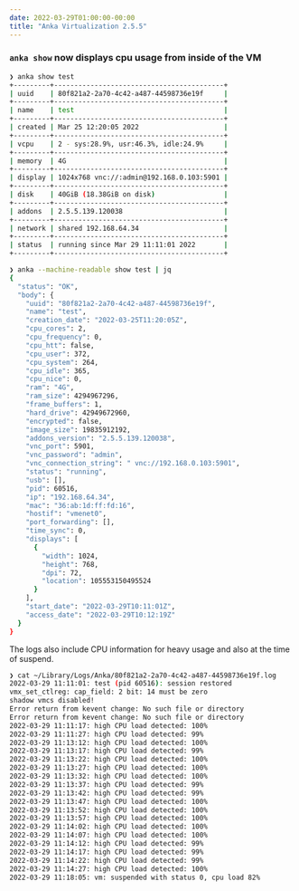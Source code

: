 ```yaml
---
date: 2022-03-29T01:00:00-00:00
title: "Anka Virtualization 2.5.5"
---
```


### `anka show` now displays cpu usage from inside of the VM

```bash
❯ anka show test
+---------+------------------------------------------+
| uuid    | 80f821a2-2a70-4c42-a487-44598736e19f     |
+---------+------------------------------------------+
| name    | test                                     |
+---------+------------------------------------------+
| created | Mar 25 12:20:05 2022                     |
+---------+------------------------------------------+
| vcpu    | 2 - sys:28.9%, usr:46.3%, idle:24.9%     |
+---------+------------------------------------------+
| memory  | 4G                                       |
+---------+------------------------------------------+
| display | 1024x768 vnc://:admin@192.168.0.103:5901 |
+---------+------------------------------------------+
| disk    | 40GiB (18.38GiB on disk)                 |
+---------+------------------------------------------+
| addons  | 2.5.5.139.120038                         |
+---------+------------------------------------------+
| network | shared 192.168.64.34                     |
+---------+------------------------------------------+
| status  | running since Mar 29 11:11:01 2022       |
+---------+------------------------------------------+
```

```bash
❯ anka --machine-readable show test | jq
{
  "status": "OK",
  "body": {
    "uuid": "80f821a2-2a70-4c42-a487-44598736e19f",
    "name": "test",
    "creation_date": "2022-03-25T11:20:05Z",
    "cpu_cores": 2,
    "cpu_frequency": 0,
    "cpu_htt": false,
    "cpu_user": 372,
    "cpu_system": 264,
    "cpu_idle": 365,
    "cpu_nice": 0,
    "ram": "4G",
    "ram_size": 4294967296,
    "frame_buffers": 1,
    "hard_drive": 42949672960,
    "encrypted": false,
    "image_size": 19835912192,
    "addons_version": "2.5.5.139.120038",
    "vnc_port": 5901,
    "vnc_password": "admin",
    "vnc_connection_string": " vnc://192.168.0.103:5901",
    "status": "running",
    "usb": [],
    "pid": 60516,
    "ip": "192.168.64.34",
    "mac": "36:ab:1d:ff:fd:16",
    "hostif": "vmenet0",
    "port_forwarding": [],
    "time_sync": 0,
    "displays": [
      {
        "width": 1024,
        "height": 768,
        "dpi": 72,
        "location": 105553150495524
      }
    ],
    "start_date": "2022-03-29T10:11:01Z",
    "access_date": "2022-03-29T10:12:19Z"
  }
}
```

The logs also include CPU information for heavy usage and also at the time of suspend.

```bash
❯ cat ~/Library/Logs/Anka/80f821a2-2a70-4c42-a487-44598736e19f.log
2022-03-29 11:11:01: test (pid 60516): session restored
vmx_set_ctlreg: cap_field: 2 bit: 14 must be zero
shadow vmcs disabled!
Error return from kevent change: No such file or directory
Error return from kevent change: No such file or directory
2022-03-29 11:11:17: high CPU load detected: 100%
2022-03-29 11:11:27: high CPU load detected: 99%
2022-03-29 11:13:12: high CPU load detected: 100%
2022-03-29 11:13:17: high CPU load detected: 99%
2022-03-29 11:13:22: high CPU load detected: 100%
2022-03-29 11:13:27: high CPU load detected: 100%
2022-03-29 11:13:32: high CPU load detected: 100%
2022-03-29 11:13:37: high CPU load detected: 99%
2022-03-29 11:13:42: high CPU load detected: 99%
2022-03-29 11:13:47: high CPU load detected: 100%
2022-03-29 11:13:52: high CPU load detected: 100%
2022-03-29 11:13:57: high CPU load detected: 100%
2022-03-29 11:14:02: high CPU load detected: 100%
2022-03-29 11:14:07: high CPU load detected: 100%
2022-03-29 11:14:12: high CPU load detected: 99%
2022-03-29 11:14:17: high CPU load detected: 99%
2022-03-29 11:14:22: high CPU load detected: 99%
2022-03-29 11:14:27: high CPU load detected: 100%
2022-03-29 11:18:05: vm: suspended with status 0, cpu load 82%
```

<!-- ### Ability to separate runtime image from static image storage directories (**experimental**)

By default, runtime and static images for VMs are stored in `img_lib_dir`. If the disk performance is lacking for this location, you can change `anka config tag_lib_dir` (and `state_lib_dir`) to target the slower disk and move `img_lib_dir` to a faster disk. Runtime images for VMs (which are modified when a VM is running) are then stored in `img_lib_dir`.

{{< hint warning >}}
Delete all VM templates before making this change and then re-pull them post-change.
{{< /hint >}}

{{< hint warning >}}
Note that VM creation will happen into `img_lib_dir` and might either fill up your disk or use a lot of IO (which can be expensive). We recommend VM creation on a slower machine and then pulling the new VM to the machine where you've configured `tag_lib_dir`.
{{< /hint >}} -->
